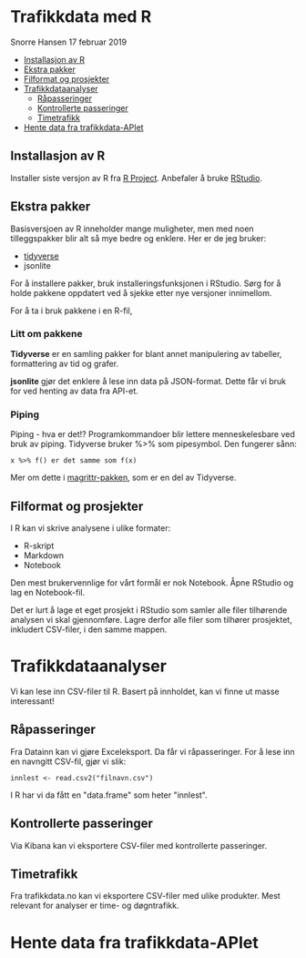 Trafikkdata med R
================
Snorre Hansen
17 februar 2019

-   [Installasjon av R](#installasjon-av-r)
-   [Ekstra pakker](#ekstra-pakker)
-   [Filformat og prosjekter](#filformat-og-prosjekter)
-   [Trafikkdataanalyser](#trafikkdataanalyser)
    -   [Råpasseringer](#råpasseringer)
    -   [Kontrollerte passeringer](#kontrollerte-passeringer)
    -   [Timetrafikk](#timetrafikk)
-   [Hente data fra trafikkdata-APIet](#hente-data-fra-trafikkdata-apiet)

Installasjon av R
-----------------

Installer siste versjon av R fra [R Project](https://www.r-project.org/). Anbefaler å bruke [RStudio](https://www.rstudio.com/).

Ekstra pakker
-------------

Basisversjoen av R inneholder mange muligheter, men med noen tilleggspakker blir alt så mye bedre og enklere. Her er de jeg bruker:

-   [tidyverse](https://www.tidyverse.org/)
-   jsonlite

For å installere pakker, bruk installeringsfunksjonen i RStudio. Sørg for å holde pakkene oppdatert ved å sjekke etter nye versjoner innimellom.

For å ta i bruk pakkene i en R-fil,

### Litt om pakkene

**Tidyverse** er en samling pakker for blant annet manipulering av tabeller, formattering av tid og grafer.

**jsonlite** gjør det enklere å lese inn data på JSON-format. Dette får vi bruk for ved henting av data fra API-et.

### Piping

Piping - hva er det!? Programkommandoer blir lettere menneskelesbare ved bruk av piping. Tidyverse bruker %&gt;% som pipesymbol. Den fungerer sånn:

    x %>% f() er det samme som f(x)

Mer om dette i [magrittr-pakken](https://magrittr.tidyverse.org/), som er en del av Tidyverse.

Filformat og prosjekter
-----------------------

I R kan vi skrive analysene i ulike formater:

-   R-skript
-   Markdown
-   Notebook

Den mest brukervennlige for vårt formål er nok Notebook. Åpne RStudio og lag en Notebook-fil.

Det er lurt å lage et eget prosjekt i RStudio som samler alle filer tilhørende analysen vi skal gjennomføre. Lagre derfor alle filer som tilhører prosjektet, inkludert CSV-filer, i den samme mappen.

Trafikkdataanalyser
===================

Vi kan lese inn CSV-filer til R. Basert på innholdet, kan vi finne ut masse interessant!

Råpasseringer
-------------

Fra Datainn kan vi gjøre Exceleksport. Da får vi råpasseringer. For å lese inn en navngitt CSV-fil, gjør vi slik:

    innlest <- read.csv2("filnavn.csv")

I R har vi da fått en "data.frame" som heter "innlest".

Kontrollerte passeringer
------------------------

Via Kibana kan vi eksportere CSV-filer med kontrollerte passeringer.

Timetrafikk
-----------

Fra trafikkdata.no kan vi eksportere CSV-filer med ulike produkter. Mest relevant for analyser er time- og døgntrafikk.

Hente data fra trafikkdata-APIet
================================
